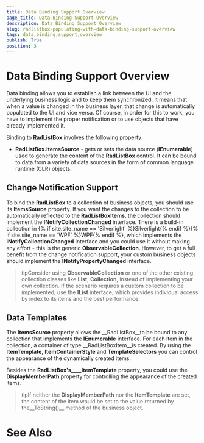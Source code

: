 ```yaml
---
title: Data Binding Support Overview
page_title: Data Binding Support Overview
description: Data Binding Support Overview
slug: radlistbox-populating-with-data-binding-support-overview
tags: data,binding,support,overview
publish: True
position: 3
---
```


# Data Binding Support Overview



Data binding allows you to establish a link between the UI and the underlying business logic and to keep them synchronized. It means that when a value is changed in the business layer, that change is automatically populated to the UI and vice versa. Of course, in order for this to work, you have to implement the proper notification or to use objects that have already implemented it.

Binding to __RadListBox__ involves the following property:

* __RadListBox.ItemsSource__ - gets or sets the data source (__IEnumerable__) used to generate the content of the __RadListBox__ control. It can be bound to data from a variety of data sources in the form of common language runtime (CLR) objects.

## Change Notification Support

To bind the __RadListBox__ to a collection of business objects, you should use its __ItemsSource__ property. If you want the changes to the collection to be automatically reflected to the __RadListBoxItems__, the collection should implement the __INotifyCollectionChanged__ interface. There is a build-in collection in {% if site.site_name == 'Silverlight' %}Silverlight{% endif %}{% if site.site_name == 'WPF' %}WPF{% endif %}, which implements the __INotifyCollectionChanged__ interface and you could use it without making any effort - this is the generic __ObservableCollection<T>__. However, to get a full benefit from the change notification support, your custom business objects should implement the __INotifyPropertyChanged__ interface.

>tipConsider using __ObservableCollection<T>__ or one of the other existing collection classes like __List<T>__, __Collection<T>__, instead of implementing your own collection. If the scenario requires a custom collection to be implemented, use the __IList__ interface, which provides individual access by index to its items and the best performance.

## Data Templates

The __ItemsSource__ property allows the __RadListBox__to be bound to any collection that implements the __IEnumerable__ interface. For each item in the collection, a container of type __RadListBoxItem__is created. By using the __ItemTemplate__, __ItemContainerStyle__ and __TemplateSelectors__ you can control the appearance of the dynamically created items.

Besides the __RadListBox's____ItemTemplate__ property, you could use the __DisplayMemberPath__ property for controlling the appearance of the created items.

>tipIf neither the __DisplayMemberPath__ nor the __ItemTemplate__ are set, the content of the item would be set to the value returned by the__ToString()__ method of the business object.

# See Also
